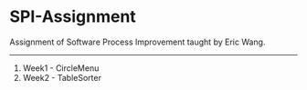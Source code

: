 # SPI-Assignment
Assignment of Software Process Improvement taught by Eric Wang.

---

1. Week1 - CircleMenu
2. Week2 - TableSorter